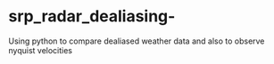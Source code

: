 # srp_radar_dealiasing-
Using python to compare dealiased weather data and also to observe nyquist velocities 
